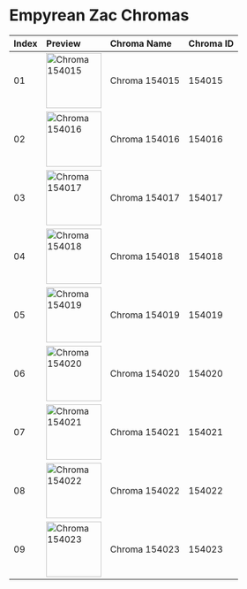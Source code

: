 # Empyrean Zac Chromas

| Index | Preview | Chroma Name | Chroma ID |
|:---|:---|:---|:---|
| 01 | <img src='https://raw.communitydragon.org/latest/plugins/rcp-be-lol-game-data/global/default/v1/champion-chroma-images/154/154015.png' alt='Chroma 154015' width='100'> | Chroma 154015 | 154015 |
| 02 | <img src='https://raw.communitydragon.org/latest/plugins/rcp-be-lol-game-data/global/default/v1/champion-chroma-images/154/154016.png' alt='Chroma 154016' width='100'> | Chroma 154016 | 154016 |
| 03 | <img src='https://raw.communitydragon.org/latest/plugins/rcp-be-lol-game-data/global/default/v1/champion-chroma-images/154/154017.png' alt='Chroma 154017' width='100'> | Chroma 154017 | 154017 |
| 04 | <img src='https://raw.communitydragon.org/latest/plugins/rcp-be-lol-game-data/global/default/v1/champion-chroma-images/154/154018.png' alt='Chroma 154018' width='100'> | Chroma 154018 | 154018 |
| 05 | <img src='https://raw.communitydragon.org/latest/plugins/rcp-be-lol-game-data/global/default/v1/champion-chroma-images/154/154019.png' alt='Chroma 154019' width='100'> | Chroma 154019 | 154019 |
| 06 | <img src='https://raw.communitydragon.org/latest/plugins/rcp-be-lol-game-data/global/default/v1/champion-chroma-images/154/154020.png' alt='Chroma 154020' width='100'> | Chroma 154020 | 154020 |
| 07 | <img src='https://raw.communitydragon.org/latest/plugins/rcp-be-lol-game-data/global/default/v1/champion-chroma-images/154/154021.png' alt='Chroma 154021' width='100'> | Chroma 154021 | 154021 |
| 08 | <img src='https://raw.communitydragon.org/latest/plugins/rcp-be-lol-game-data/global/default/v1/champion-chroma-images/154/154022.png' alt='Chroma 154022' width='100'> | Chroma 154022 | 154022 |
| 09 | <img src='https://raw.communitydragon.org/latest/plugins/rcp-be-lol-game-data/global/default/v1/champion-chroma-images/154/154023.png' alt='Chroma 154023' width='100'> | Chroma 154023 | 154023 |
